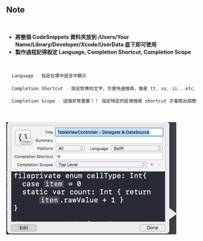 Note
------------------
<br />

* **將整個 CodeSnippets 資料夾放到 /Users/Your Name/Library/Developer/Xcode/UserData 底下即可使用**
* **製作過程記得設定 Language, Completion Shortcut, Completion Scope**

<br />

```swift
  Language - 指定在哪中語言中顯示
  
  Completion Shortcut - 設定對應的文字，方便快速搜尋，像是 tt, ss, ii...etc.
 
  Completion Scope - 這個非常重要！！ 指定特定的區塊搜尋 shortcut 才會跑出相應的內容，避免一個 shortcut 就把所有相應的內容顯示出來
```

<br />
<br />

<img src="https://github.com/rocooshiang/iOS-Code-Snippet/blob/master/Screenshot/Img1.png" width="450" height="298" />


